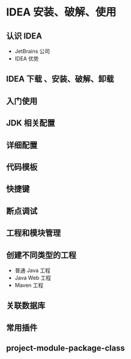 # IDEA 安装、破解、使用

## 认识 IDEA

- JetBrains 公司
- IDEA 优势

## IDEA 下载 、安装、破解、卸载

## 入门使用

## JDK 相关配置

## 详细配置

## 代码模板

## 快捷键

## 断点调试

## 工程和模块管理

## 创建不同类型的工程

- 普通 Java 工程
- Java Web 工程
- Maven 工程

## 关联数据库

## 常用插件

## project-module-package-class
